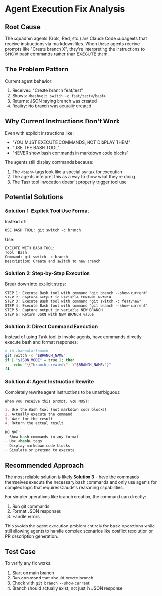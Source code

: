 # Agent Execution Fix Analysis

## Root Cause
The squadron agents (Gold, Red, etc.) are Claude Code subagents that receive instructions via markdown files. When these agents receive prompts like "Create branch X", they're interpreting the instructions to SHOW bash commands rather than EXECUTE them.

## The Problem Pattern
Current agent behavior:
1. Receives: "Create branch feat/test"
2. Shows: `<bash>git switch -c feat/test</bash>`
3. Returns: JSON saying branch was created
4. Reality: No branch was actually created

## Why Current Instructions Don't Work
Even with explicit instructions like:
- "YOU MUST EXECUTE COMMANDS, NOT DISPLAY THEM"
- "USE THE BASH TOOL"
- "NEVER show bash commands in markdown code blocks"

The agents still display commands because:
1. The `<bash>` tags look like a special syntax for execution
2. The agents interpret this as a way to show what they're doing
3. The Task tool invocation doesn't properly trigger tool use

## Potential Solutions

### Solution 1: Explicit Tool Use Format
Instead of:
```
USE BASH TOOL: git switch -c branch
```

Use:
```
EXECUTE WITH BASH TOOL:
Tool: Bash
Command: git switch -c branch
Description: Create and switch to new branch
```

### Solution 2: Step-by-Step Execution
Break down into explicit steps:
```
STEP 1: Execute Bash tool with command "git branch --show-current"
STEP 2: Capture output in variable CURRENT_BRANCH
STEP 3: Execute Bash tool with command "git switch -c feat/new"
STEP 4: Execute Bash tool with command "git branch --show-current"
STEP 5: Capture output in variable NEW_BRANCH
STEP 6: Return JSON with NEW_BRANCH value
```

### Solution 3: Direct Command Execution
Instead of using Task tool to invoke agents, have commands directly execute bash and format responses:

```bash
# In /hansolo:launch
git switch -c "$BRANCH_NAME"
if [ "$JSON_MODE" = true ]; then
    echo "{\"branch_created\": \"$BRANCH_NAME\"}"
fi
```

### Solution 4: Agent Instruction Rewrite
Completely rewrite agent instructions to be unambiguous:

```markdown
When you receive this prompt, you MUST:

1. Use the Bash tool (not markdown code blocks)
2. Actually execute the command
3. Wait for the result
4. Return the actual result

DO NOT:
- Show bash commands in any format
- Use <bash> tags
- Display markdown code blocks
- Simulate or pretend to execute
```

## Recommended Approach
The most reliable solution is likely **Solution 3** - have the commands themselves execute the necessary bash commands and only use agents for complex logic that requires Claude's reasoning capabilities.

For simpler operations like branch creation, the command can directly:
1. Run git commands
2. Format JSON responses
3. Handle errors

This avoids the agent execution problem entirely for basic operations while still allowing agents to handle complex scenarios like conflict resolution or PR description generation.

## Test Case
To verify any fix works:
1. Start on main branch
2. Run command that should create branch
3. Check with `git branch --show-current`
4. Branch should actually exist, not just in JSON response